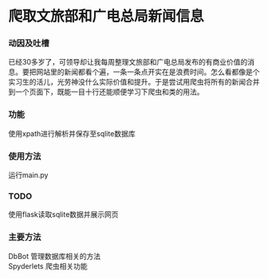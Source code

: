 # 爬取文旅部和广电总局新闻信息
### 动因及吐槽
已经30多岁了，可领导却让我每周整理文旅部和广电总局发布的有商业价值的消息。要把网站里的新闻都看个遍，一条一条点开实在是浪费时间。怎么看都像是个实习生的活儿，光劳神没什么实际价值和提升。于是尝试用爬虫将所有的新闻合并到一个页面下，既能一目十行还能顺便学习下爬虫和类的用法。
### 功能

使用xpath进行解析并保存至sqlite数据库
### 使用方法
运行main.py
### TODO
使用flask读取sqlite数据并展示网页
### 主要方法
DbBot 管理数据库相关的方法\
Spyderlets 爬虫相关功能



